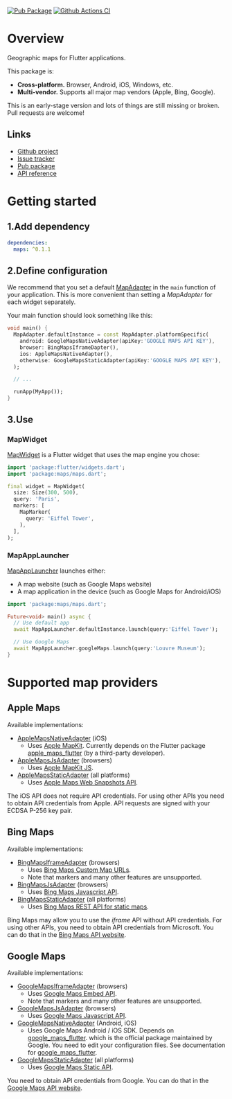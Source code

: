 [![Pub Package](https://img.shields.io/pub/v/maps.svg)](https://pub.dev/packages/maps)
[![Github Actions CI](https://github.com/dint-dev/maps/workflows/Dart%20CI/badge.svg)](https://github.com/dint-dev/maps/actions?query=workflow%3A%22Dart+CI%22)

# Overview

Geographic maps for Flutter applications.

This package is:
  * __Cross-platform.__ Browser, Android, iOS, Windows, etc.
  * __Multi-vendor.__ Supports all major map vendors (Apple, Bing, Google).

This is an early-stage version and lots of things are still missing or broken.
Pull requests are welcome!

## Links
  * [Github project](https://github.com/dint-dev/maps)
  * [Issue tracker](https://github.com/dint-dev/maps/issues)
  * [Pub package](https://pub.dev/packages/maps)
  * [API reference](https://pub.dev/documentation/maps/latest/)

# Getting started
## 1.Add dependency
```yaml
dependencies:
  maps: ^0.1.1
```

## 2.Define configuration
We recommend that you set a default [MapAdapter](https://pub.dev/documentation/maps/latest/maps/MapAdapter-class.html)
in the `main` function of your application. This is more convenient than setting a _MapAdapter_ for
each widget separately.

Your main function should look something like this:
```dart
void main() {
  MapAdapter.defaultInstance = const MapAdapter.platformSpecific(
    android: GoogleMapsNativeAdapter(apiKey:'GOOGLE MAPS API KEY'),
    browser: BingMapsIframeDapter(),
    ios: AppleMapsNativeAdapter(),
    otherwise: GoogleMapsStaticAdapter(apiKey:'GOOGLE MAPS API KEY'),
  );

  // ...

  runApp(MyApp());
}
```

## 3.Use
### MapWidget
[MapWidget](https://pub.dev/documentation/maps/latest/maps/MapWidget-class.html) is a Flutter widget that uses the map engine you chose:
```dart
import 'package:flutter/widgets.dart';
import 'package:maps/maps.dart';

final widget = MapWidget(
  size: Size(300, 500),
  query: 'Paris',
  markers: [
    MapMarker(
      query: 'Eiffel Tower',
    ),
  ],
);
```

### MapAppLauncher
[MapAppLauncher](https://pub.dev/documentation/maps/latest/maps/MapAppLAuncher-class.html) launches
either:
  * A map website (such as Google Maps website)
  * A map application in the device (such as Google Maps for Android/iOS)

```dart
import 'package:maps/maps.dart';

Future<void> main() async {
  // Use default app
  await MapAppLauncher.defaultInstance.launch(query:'Eiffel Tower');

  // Use Google Maps
  await MapAppLauncher.googleMaps.launch(query:'Louvre Museum');
}
```


# Supported map providers
## Apple Maps
Available implementations:
  * [AppleMapsNativeAdapter](https://pub.dev/documentation/maps/latest/maps/AppleMapsNativeAdapter-class.html) (iOS)
    * Uses [Apple MapKit](https://developer.apple.com/documentation/mapkit).
      Currently depends on the Flutter package [apple_maps_flutter](https://pub.dev/packages/apple_maps_flutter)
      (by a third-party developer).
  * [AppleMapsJsAdapter](https://pub.dev/documentation/maps/latest/maps/AppleMapsJsAdapter-class.html) (browsers)
    * Uses [Apple MapKit JS](https://developer.apple.com/documentation/mapkitjs).
  * [AppleMapsStaticAdapter](https://pub.dev/documentation/maps/latest/maps/AppleMapsStaticAdapter-class.html) (all platforms)
    * Uses [Apple Maps Web Snapshots API](https://developer.apple.com/documentation/snapshots).

The iOS API does not require API credentials. For using other APIs you need to obtain API
credentials from Apple. API requests are signed with your ECDSA P-256 key pair.

## Bing Maps
Available implementations:
  * [BingMapsIframeAdapter](https://pub.dev/documentation/maps/latest/maps/BingMapsIframeAdapter-class.html) (browsers)
    * Uses [Bing Maps Custom Map URLs](https://docs.microsoft.com/en-us/bingmaps/articles/create-a-custom-map-url).
    * Note that markers and many other features are unsupported.
  * [BingMapsJsAdapter](https://pub.dev/documentation/maps/latest/maps/BingMapsJsAdapter-class.html) (browsers)
    * Uses [Bing Maps Javascript API](https://docs.microsoft.com/en-us/bingmaps/v8-web-control/).
  * [BingMapsStaticAdapter](https://pub.dev/documentation/maps/latest/maps/BingMapsStaticAdapter-class.html) (all platforms)
    * Uses [Bing Maps REST API for static maps](https://docs.microsoft.com/en-us/bingmaps/rest-services/imagery/get-a-static-map).

Bing Maps may allow you to use the _iframe_ API without API credentials. For using other APIs, you
need to obtain API credentials from Microsoft. You can do that in the
[Bing Maps API website](https://docs.microsoft.com/en-us/bingmaps/).

## Google Maps
Available implementations:
  * [GoogleMapsIframeAdapter](https://pub.dev/documentation/maps/latest/maps/GoogleMapsIframeAdapter-class.html) (browsers)
    * Uses [Google Maps Embed API](https://developers.google.com/maps/documentation/embed/guide).
    * Note that markers and many other features are unsupported.
  * [GoogleMapsJsAdapter](https://pub.dev/documentation/maps/latest/maps/GoogleMapsJsAdapter-class.html) (browsers)
    * Uses [Google Maps Javascript API](https://developers.google.com/maps/documentation/javascript/tutorial).
  * [GoogleMapsNativeAdapter](https://pub.dev/documentation/maps/latest/maps/GoogleMapsNativeAdapter-class.html) (Android, iOS)
    * Uses Google Maps Android / iOS SDK.
      Depends on [google_maps_flutter](https://pub.dev/packages/google_maps_flutter).
      which is the official package maintained by Google. You need to edit your
      configuration files. See documentation for [google_maps_flutter](https://pub.dev/packages/google_maps_flutter).
  * [GoogleMapsStaticAdapter](https://pub.dev/documentation/maps/latest/maps/GoogleMapsStaticAdapter-class.html) (all platforms)
    * Uses [Google Maps Static API](https://developers.google.com/maps/documentation/maps-static/intro).

You need to obtain API credentials from Google. You can do that in the
[Google Maps API website](https://cloud.google.com/maps-platform/).